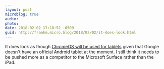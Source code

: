 ```yaml
---
layout: post
microblog: true
audio: 
photo: 
date: 2018-02-02 17:18:52 -0500
guid: http://frankm.micro.blog/2018/02/02/it-does-look.html
---
```

It does look as though [ChromeOS will be used for tablets](https://www.theverge.com/2018/2/2/16965520/google-chrome-os-64-update-android-tablets-operating-system-replace) given that Google doesn't have an official Android tablet at the moment. I still think it needs to be pushed more as a competitor to the Microsoft Surface rather than the iPad. 
